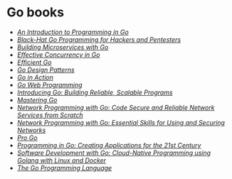 # Go books

* [_An Introduction to Programming in Go_](./books/vdoc.pub_an-introduction-to-programming-in-go.pdf)
* [_Black-Hat Go Programming for Hackers and Pentesters_](./books/Black-Hat-Go_Go-Programming-For-Hackers-and-Pentesters.pdf)
* [_Building Microservices with Go_](./books/Building%20microservices%20with%20Go%20build%20seamless,%20efficient,%20and%20robust%20microservices%20with%20Go%20(Jackson,%20Nic)%20(Z-Library).pdf)
* [_Effective Concurrency in Go_](./books/Effective_Concurrency_in_Go__Develop.pdf)
* [_Efficient Go_](./books/Efficient%20Go%20Data-Driven%20Performance%20Optimization%20(Bartlomiej%20Plotka)%20(Z-Library).pdf)
* [_Go Design Patterns_](./books/Go%20design%20patterns%20learn%20idiomatic,%20efficient,%20clean,%20and%20extensible%20Go%20design%20and%20concurrency%20patterns%20by%20using%20TDD%20(Contreras,%20Mario%20Castro)%20(Z-Library).pdf)
* [_Go in Action_](./books/Go%20in%20Action%20(%20PDFDrive%20).pdf)
* [_Go Web Programming_](./books/Go%20Web%20Programming%20(%20PDFDrive%20).pdf)
* [_Introducing Go: Building Reliable, Scalable Programs_](./books/Introducing%20Go_%20Build%20Reliable,%20Scalable%20Programs%20(%20PDFDrive%20).pdf)
* [_Mastering Go_](./books/vdoc.pub_mastering-go-create-golang-production-applications-using-network-libraries-concurrency-and-advanced-go-data-structures.pdf)
* [_Network Programming with Go: Code Secure and Reliable Network Services from Scratch_](./books/dokumen.pub_network-programming-with-go-9781718500891-2020943331.epub)
* [_Network Programming with Go: Essential Skills for Using and Securing Networks_](./books/Network%20Programming%20with%20Go_%20Essential%20Skills%20for%20Using%20and%20Securing%20Networks%20(%20PDFDrive%20).pdf)
* [_Pro Go_](./books/Pro_Go.pdf)
* [_Programming in Go: Creating Applications for the 21st Century_](./books/vdoc.pub_programming-in-go-creating-applications-for-the-21st-century.pdf)
* [_Software Development with Go: Cloud-Native Programming using Golang with Linux and Docker_](./books/Software%20Development%20with%20Go%20Cloud-Native%20Programming%20using%20Golang%20with%20Linux%20and%20Docker%20(Nanik%20Tolaram)%20(Z-Library).pdf)
* [_The Go Programming Language_](./books/The%20Go%20Programming%20Language.pdf)